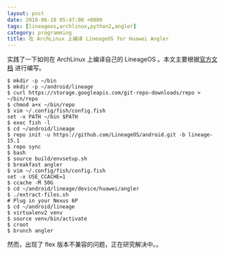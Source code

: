 ```yaml
---
layout: post
date: 2018-06-18 05:47:00 +0800
tags: [lineageos,archlinux,python2,angler]
category: programming
title: 在 ArchLinux 上编译 LineageOS for Huawei Angler
---
```


实践了一下如何在 ArchLinux 上编译自己的 LineageOS 。本文主要根据[官方文档](https://wiki.lineageos.org/devices/angler/build) 进行编写。

```shell
$ mkdir -p ~/bin
$ mkdir -p ~/android/lineage
$ curl https://storage.googleapis.com/git-repo-downloads/repo > ~/bin/repo
$ chmod a+x ~/bin/repo
$ vim ~/.config/fish/config.fish
set -x PATH ~/bin $PATH
$ exec fish -l
$ cd ~/android/lineage
$ repo init -u https://github.com/LineageOS/android.git -b lineage-15.1
$ repo sync
$ bash
$ source build/envsetup.sh
$ breakfast angler
$ vim ~/.config/fish/config.fish
set -x USE_CCACHE=1
$ ccache -M 50G
$ cd ~/android/lineage/device/huawei/angler
$ ./extract-files.sh
# Plug in your Nexus 6P
$ cd ~/android/lineage
$ virtualenv2 venv
$ source venv/bin/activate
$ croot
$ brunch angler
```

然而，出现了 flex 版本不兼容的问题，正在研究解决中。。
